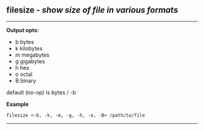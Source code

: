 ‎
=

## filesize - *show size of file in various formats*

---------------------------------------------

**Output opts:**

- b bytes
- k kilobytes
- m megabytes
- g gigabytes
- h hex
- o octal
- B binary


default (no-op) is bytes / -b


**Example**

    filesize <-b, -k, -m, -g, -h, -o, -B> /path/to/file

------------------------------------------------------
